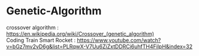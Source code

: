 # Genetic-Algorithm

crossover algorithm : https://en.wikipedia.org/wiki/Crossover_(genetic_algorithm) <br >
Coding Train Smart Rocket : https://www.youtube.com/watch?v=bGz7mv2vD6g&list=PLRqwX-V7Uu6ZiZxtDDRCi6uhfTH4FilpH&index=32
